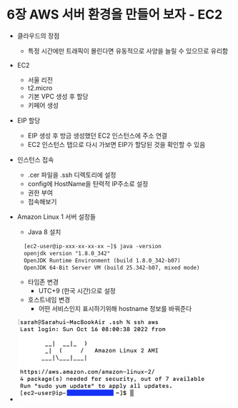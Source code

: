 # 6장 AWS 서버 환경을 만들어 보자 - EC2

- 클라우드의 장점
  - 특정 시간에만 트래픽이 몰린다면 유동적으로 사양을 늘릴 수 있으므로 유리함

- EC2
  - 서울 리전
  - t2.micro
  - 기본 VPC 생성 후 할당
  - 키페어 생성

- EIP 할당
  - EIP 생성 후 방금 생성했던 EC2 인스턴스에 주소 연결
  - EC2 인스턴스 탭으로 다시 가보면 EIP가 할당된 것을 확인할 수 있음

- 인스턴스 접속
  - .cer 파일을 .ssh 디렉토리에 설정
  - config에 HostName을 탄력적 IP주소로 설정
  - 권한 부여
  - 접속해보기

- Amazon Linux 1 서버 설정들
  - Java 8 설치
  ```
    [ec2-user@ip-xxx-xx-xx-xx ~]$ java -version
    openjdk version "1.8.0_342"
    OpenJDK Runtime Environment (build 1.8.0_342-b07)
    OpenJDK 64-Bit Server VM (build 25.342-b07, mixed mode)
  ```
  - 타임존 변경
    - UTC+9 (한국 시간)으로 설정
  - 호스트네임 변경
    - 어떤 서비스인지 표시하기위해 hostname 정보를 바꿔준다
- ![EC2 접속](./sshot/chapter6_aws.png)
